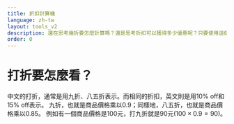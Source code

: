 ```yaml
---
title: 折扣計算機
language: zh-tw
layout: tools_v2
description: 還在思考幾折要怎麼計算嗎？還是思考折扣可以獲得多少優惠呢？只要使用這個折扣計算機，輸入金額並選擇折數，就可以馬上算出折扣金額，不需要再傷腦筋怎麼計算了！輕鬆掌握省了多少錢！
order: 0
---
```


# 打折要怎麼看？

中文的打折，通常是用九折、八五折表示。而相同的折扣，英文則是用10% off和15% off表示。
九折，也就是商品價格乘以0.9；同樣地，八五折，也就是商品價格乘以0.85。
例如有一個商品價格是100元，打九折就是90元($100 \times 0.9 = 90$)。
